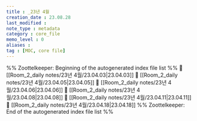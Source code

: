 ```yaml
---
title : _23년 4월
creation_date : 23.08.28
last_modified :
note_type : metadata
category : core_file
memo_level : 0
aliases : 
tag : [MOC, core file]
---
```

%% Zoottelkeeper: Beginning of the autogenerated index file list  %%
📄 [[Room_2_daily notes/23년 4월/23.04.03|23.04.03]]
📄 [[Room_2_daily notes/23년 4월/23.04.05|23.04.05]]
📄 [[Room_2_daily notes/23년 4월/23.04.06|23.04.06]]
📄 [[Room_2_daily notes/23년 4월/23.04.08|23.04.08]]
📄 [[Room_2_daily notes/23년 4월/23.04.11|23.04.11]]
📄 [[Room_2_daily notes/23년 4월/23.04.18|23.04.18]]
%% Zoottelkeeper: End of the autogenerated index file list  %%
